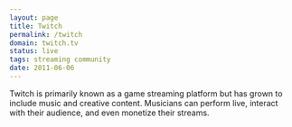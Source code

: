 ```yaml
---
layout: page
title: Twitch
permalink: /twitch
domain: twitch.tv
status: live
tags: streaming community
date: 2011-06-06
---
```

Twitch is primarily known as a game streaming platform but has grown to include music and creative content. Musicians can perform live, interact with their audience, and even monetize their streams.
